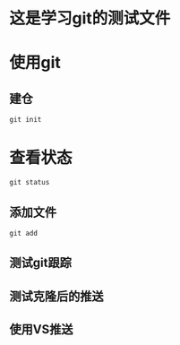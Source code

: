 # 这是学习git的测试文件

# 使用git

## 建仓
```
git init
```


# 查看状态
```
git status
```

## 添加文件
```
git add 
```

## 测试git跟踪

## 测试克隆后的推送


## 使用VS推送